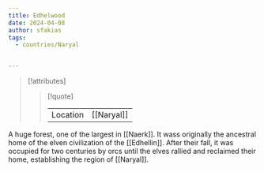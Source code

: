 ```yaml
---
title: Edhelwood
date: 2024-04-08
author: sfakias
tags:
  - countries/Naryal


---
```

> [!attributes]
> 
> > [!quote]
> >
> > | | |
> > | --- | --- |
> > | Location | [[Naryal]] |

A huge forest, one of the largest in [[Naerk]]. It wass originally the ancestral home of the elven civilization of the [[Edhellin]]. After their fall, it was occupied for two centuries by orcs until the elves rallied and reclaimed their home, establishing the region of [[Naryal]].